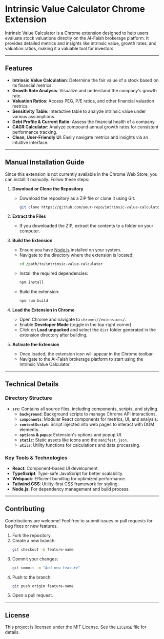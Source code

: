 # Intrinsic Value Calculator Chrome Extension

Intrinsic Value Calculator is a Chrome extension designed to help users evaluate stock valuations directly on the Al-Falah brokerage platform. It provides detailed metrics and insights like intrinsic value, growth rates, and valuation ratios, making it a valuable tool for investors.

---

## Features

- **Intrinsic Value Calculation**: Determine the fair value of a stock based on its financial metrics.
- **Growth Rate Analysis**: Visualize and understand the company's growth rate.
- **Valuation Ratios**: Access PEG, P/E ratios, and other financial valuation metrics.
- **Sensitivity Table**: Interactive table to analyze intrinsic value under various assumptions.
- **Debt Profile & Current Ratio**: Assess the financial health of a company.
- **CAGR Calculator**: Analyze compound annual growth rates for consistent performance tracking.
- **Clean, User-Friendly UI**: Easily navigate metrics and insights via an intuitive interface.

---

## Manual Installation Guide

Since this extension is not currently available in the Chrome Web Store, you can install it manually. Follow these steps:

1. **Download or Clone the Repository**

   - Download the repository as a ZIP file or clone it using Git:
     ```bash
     git clone https://github.com/your-repo/intrinsic-value-calculator.git
     ```

2. **Extract the Files**

   - If you downloaded the ZIP, extract the contents to a folder on your computer.

3. **Build the Extension**

   - Ensure you have [Node.js](https://nodejs.org/) installed on your system.
   - Navigate to the directory where the extension is located:
     ```bash
     cd /path/to/intrinsic-value-calculator
     ```
   - Install the required dependencies:
     ```bash
     npm install
     ```
   - Build the extension:
     ```bash
     npm run build
     ```

4. **Load the Extension in Chrome**

   - Open Chrome and navigate to `chrome://extensions/`.
   - Enable **Developer Mode** (toggle in the top-right corner).
   - Click on **Load unpacked** and select the `dist` folder generated in the extension directory after building.

5. **Activate the Extension**
   - Once loaded, the extension icon will appear in the Chrome toolbar.
   - Navigate to the Al-Falah brokerage platform to start using the Intrinsic Value Calculator.

---

## Technical Details

### Directory Structure

- **`src`**: Contains all source files, including components, scripts, and styling.
  - **`background`**: Background scripts to manage Chrome API interactions.
  - **`components`**: Modular React components for metrics, UI, and analysis.
  - **`contentScript`**: Script injected into web pages to interact with DOM elements.
  - **`options` & `popup`**: Extension's options and popup UI.
  - **`static`**: Static assets like icons and the `manifest.json`.
  - **`utils`**: Utility functions for calculations and data processing.

### Key Tools & Technologies

- **React**: Component-based UI development.
- **TypeScript**: Type-safe JavaScript for better scalability.
- **Webpack**: Efficient bundling for optimized performance.
- **Tailwind CSS**: Utility-first CSS framework for styling.
- **Node.js**: For dependency management and build process.

---

## Contributing

Contributions are welcome! Feel free to submit issues or pull requests for bug fixes or new features.

1. Fork the repository.
2. Create a new branch:
   ```bash
   git checkout -b feature-name
   ```
3. Commit your changes:
   ```bash
   git commit -m "Add new feature"
   ```
4. Push to the branch:
   ```bash
   git push origin feature-name
   ```
5. Open a pull request.

---

## License

This project is licensed under the MIT License. See the `LICENSE` file for details.
